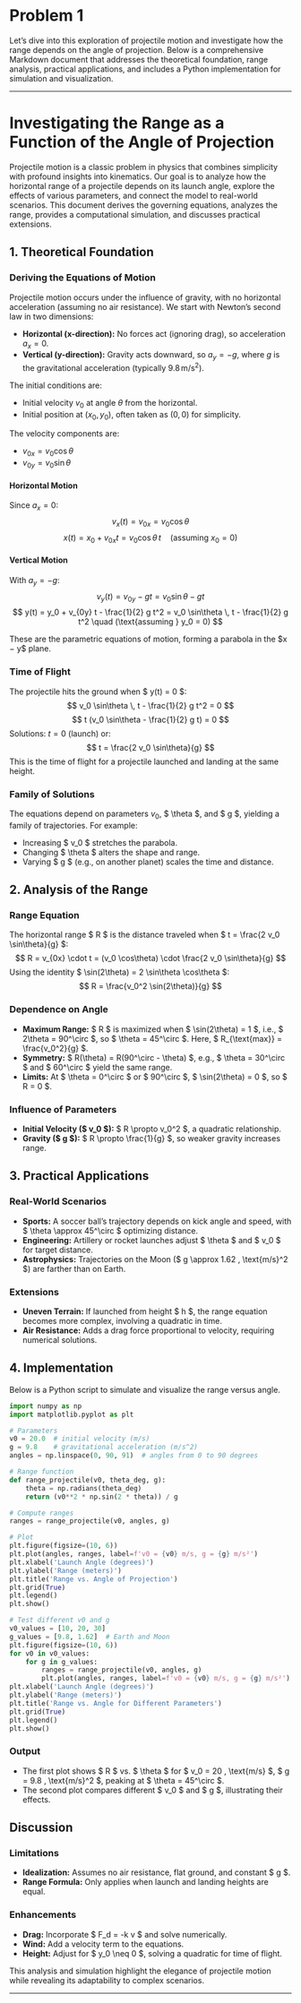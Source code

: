 # Problem 1
Let’s dive into this exploration of projectile motion and investigate how the range depends on the angle of projection. Below is a comprehensive Markdown document that addresses the theoretical foundation, range analysis, practical applications, and includes a Python implementation for simulation and visualization.

---
 
 

# Investigating the Range as a Function of the Angle of Projection

Projectile motion is a classic problem in physics that combines simplicity with profound insights into kinematics. Our goal is to analyze how the horizontal range of a projectile depends on its launch angle, explore the effects of various parameters, and connect the model to real-world scenarios. This document derives the governing equations, analyzes the range, provides a computational simulation, and discusses practical extensions.

## 1. Theoretical Foundation

### Deriving the Equations of Motion

Projectile motion occurs under the influence of gravity, with no horizontal acceleration (assuming no air resistance). We start with Newton’s second law in two dimensions:

- **Horizontal (x-direction):** No forces act (ignoring drag), so acceleration $a_x = 0$.
- **Vertical (y-direction):** Gravity acts downward, so $a_y = -g$, where $g$ is the gravitational acceleration (typically  $9.8 \, \text{m/s}^2$).

The initial conditions are:
- Initial velocity $v_0$ at angle  $\theta$ from the horizontal.
- Initial position at $(x_0, y_0)$, often taken as $(0, 0)$ for simplicity.

The velocity components are:
- $v_{0x} = v_0 \cos\theta$
- $v_{0y} = v_0 \sin\theta$

#### Horizontal Motion
Since $a_x = 0$:
$$
v_x(t) = v_{0x} = v_0 \cos\theta
$$
$$
x(t) = x_0 + v_{0x} t = v_0 \cos\theta \, t \quad (\text{assuming } x_0 = 0)
$$

#### Vertical Motion
With $a_y = -g$:
$$
v_y(t) = v_{0y} - g t = v_0 \sin\theta - g t
$$
$$
y(t) = y_0 + v_{0y} t - \frac{1}{2} g t^2 = v_0 \sin\theta \, t - \frac{1}{2} g t^2 \quad (\text{assuming } y_0 = 0)
$$

These are the parametric equations of motion, forming a parabola in the $x $-$ y$ plane.

### Time of Flight
The projectile hits the ground when $ y(t) = 0 $:
$$
v_0 \sin\theta \, t - \frac{1}{2} g t^2 = 0
$$
$$
t (v_0 \sin\theta - \frac{1}{2} g t) = 0
$$
Solutions: $t = 0$ (launch) or:
$$
t = \frac{2 v_0 \sin\theta}{g}
$$
This is the time of flight for a projectile launched and landing at the same height.

### Family of Solutions
The equations depend on parameters $v_0$, $ \theta $, and $ g $, yielding a family of trajectories. For example:
- Increasing $ v_0 $ stretches the parabola.
- Changing $ \theta $ alters the shape and range.
- Varying $ g $ (e.g., on another planet) scales the time and distance.

## 2. Analysis of the Range

### Range Equation
The horizontal range $ R $ is the distance traveled when $ t = \frac{2 v_0 \sin\theta}{g} $:
$$
R = v_{0x} \cdot t = (v_0 \cos\theta) \cdot \frac{2 v_0 \sin\theta}{g}
$$
Using the identity $ \sin(2\theta) = 2 \sin\theta \cos\theta $:
$$
R = \frac{v_0^2 \sin(2\theta)}{g}
$$

### Dependence on Angle
- **Maximum Range:** $ R $ is maximized when $ \sin(2\theta) = 1 $, i.e., $ 2\theta = 90^\circ $, so $ \theta = 45^\circ $. Here, $ R_{\text{max}} = \frac{v_0^2}{g} $.
- **Symmetry:** $ R(\theta) = R(90^\circ - \theta) $, e.g., $ \theta = 30^\circ $ and $ 60^\circ $ yield the same range.
- **Limits:** At $ \theta = 0^\circ $ or $ 90^\circ $, $ \sin(2\theta) = 0 $, so $ R = 0 $.

### Influence of Parameters
- **Initial Velocity ($ v_0 $):** $ R \propto v_0^2 $, a quadratic relationship.
- **Gravity ($ g $):** $ R \propto \frac{1}{g} $, so weaker gravity increases range.

## 3. Practical Applications

### Real-World Scenarios
- **Sports:** A soccer ball’s trajectory depends on kick angle and speed, with $ \theta \approx 45^\circ $ optimizing distance.
- **Engineering:** Artillery or rocket launches adjust $ \theta $ and $ v_0 $ for target distance.
- **Astrophysics:** Trajectories on the Moon ($ g \approx 1.62 \, \text{m/s}^2 $) are farther than on Earth.

### Extensions
- **Uneven Terrain:** If launched from height $ h $, the range equation becomes more complex, involving a quadratic in time.
- **Air Resistance:** Adds a drag force proportional to velocity, requiring numerical solutions.

## 4. Implementation

Below is a Python script to simulate and visualize the range versus angle.

```python
import numpy as np
import matplotlib.pyplot as plt

# Parameters
v0 = 20.0  # initial velocity (m/s)
g = 9.8    # gravitational acceleration (m/s^2)
angles = np.linspace(0, 90, 91)  # angles from 0 to 90 degrees

# Range function
def range_projectile(v0, theta_deg, g):
    theta = np.radians(theta_deg)
    return (v0**2 * np.sin(2 * theta)) / g

# Compute ranges
ranges = range_projectile(v0, angles, g)

# Plot
plt.figure(figsize=(10, 6))
plt.plot(angles, ranges, label=f'v0 = {v0} m/s, g = {g} m/s²')
plt.xlabel('Launch Angle (degrees)')
plt.ylabel('Range (meters)')
plt.title('Range vs. Angle of Projection')
plt.grid(True)
plt.legend()
plt.show()

# Test different v0 and g
v0_values = [10, 20, 30]
g_values = [9.8, 1.62]  # Earth and Moon
plt.figure(figsize=(10, 6))
for v0 in v0_values:
    for g in g_values:
        ranges = range_projectile(v0, angles, g)
        plt.plot(angles, ranges, label=f'v0 = {v0} m/s, g = {g} m/s²')
plt.xlabel('Launch Angle (degrees)')
plt.ylabel('Range (meters)')
plt.title('Range vs. Angle for Different Parameters')
plt.grid(True)
plt.legend()
plt.show()
```

### Output
- The first plot shows $ R $ vs. $ \theta $ for $ v_0 = 20 \, \text{m/s} $, $ g = 9.8 \, \text{m/s}^2 $, peaking at $ \theta = 45^\circ $.
- The second plot compares different $ v_0 $ and $ g $, illustrating their effects.

## Discussion

### Limitations
- **Idealization:** Assumes no air resistance, flat ground, and constant $ g $.
- **Range Formula:** Only applies when launch and landing heights are equal.

### Enhancements
- **Drag:** Incorporate $ F_d = -k v $ and solve numerically.
- **Wind:** Add a velocity term to the equations.
- **Height:** Adjust for $ y_0 \neq 0 $, solving a quadratic for time of flight.

This analysis and simulation highlight the elegance of projectile motion while revealing its adaptability to complex scenarios.

---

